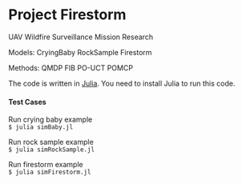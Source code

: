 Project Firestorm
=====

UAV Wildfire Surveillance Mission Research

Models:
CryingBaby
RockSample
Firestorm

Methods:
QMDP
FIB
PO-UCT
POMCP

The code is written in [Julia](http://julialang.org). You need to install Julia to run this code.

#### Test Cases

Run crying baby example  
`$ julia simBaby.jl`

Run rock sample example  
`$ julia simRockSample.jl`

Run firestorm example  
`$ julia simFirestorm.jl`
